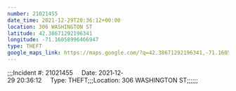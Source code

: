 ```yaml
---
number: 21021455
date_time: 2021-12-29T20:36:12+00:00
location: 306 WASHINGTON ST
latitude: 42.38671292196341
longitude: -71.16058996466947
type: THEFT
google_maps_link: https://maps.google.com/?q=42.38671292196341,-71.16058996466947
---
```


;;;Incident #: 21021455     Date: 2021‐12‐29 20:36:12     Type: THEFT;;;Location: 306 WASHINGTON ST;;;;;;
